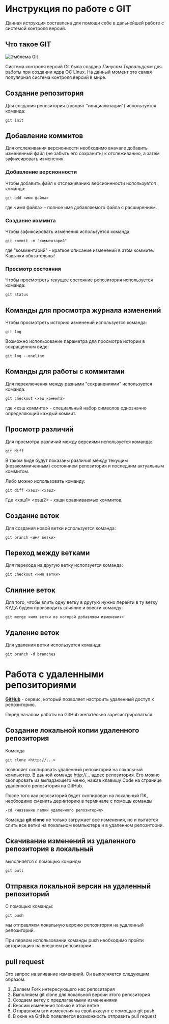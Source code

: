 # **Инструкция по работе с GIT**

Данная иструкция составлена для помощи себе в дальнейшей работе с системой контроля версий.

## Что такое GIT

![Эмблема Git](git.JPG)

Система контроля версий Git была создана *Линусом Торвальдсом* для работы при создании ядра ОС Linux. На данный момент это самая популярная система контроля версий в мире.

## Создание репозитория

Для создания репозитория (говорят "инициализации") используется команда:

    git init

## Добавление коммитов

Для отслеживания версионности необходимо вначале добавить измененный файл (не забыть его сохранить) к отслеживанию, а затем зафиксировать изменения.

### Добавление версионности

Чтобы добавить файл к отслеживанию версионнности используется команда:

    git add <имя файла>

где <имя файла> - полное имя добавляемого файла с расширением.

### Создание коммита

Чтобы зафиксировать изменения используется команда:

    git commit -m "комментарий"

где "комментарий" - краткое описание изменений в этом коммите. Кавычки обязательны!

### Просмотр состояния

Чтобы просмотреть текущее состояние репозитория используется команда:

    git status

## Команды для просмотра журнала изменений

Чтобы просмотреть историю изменений используется команда:

    git log

Возможно использование параметра для просмотра истории в сокращенном виде:

    git log --oneline

## Команды для работы с коммитами

Для переключения между разными "сохранениями" используется команда:

    git checkout <хэш коммита>

где <хэш коммита> - специальный набор символов однозначно определяющий каждый коммит.

## Просмотр различий

Для просмотра различий между версиями используется команда:

    git diff

В таком виде будут показаны различия между текущим (незакоммиченным) состоянием репозитория и последним актуальным коммитом.

Либо можно использовать команду:

    git diff <хэш1> <хэш2>

Где <хэш1> <хэш2> - хэши сравниваемых коммитов.

## Создание веток

Для создания новой ветки используется команда:

    git branch <имя ветки>

## Переход между ветками

Для перехода на другую ветку исползуется команда:

    git checkout <имя ветки>

## Слияние веток

Для того, чтобы влить одну ветку в другую нужно перейти в ту ветку КУДА будем производить слияние и ввести команду:

    git merge <имя ветки из которой добавляем изменения>

## Удаление веток

Для удаления ветки используется команда:
    
    git branch -d branches

# Работа с удаленными репозиториями

[**GitHub**](https://github.com/) - сервис, который позволяет настроить удаленный доступ к репозиторию.

Перед началом работы на GitHub желательно зарегистрироваться.

## Создание локальной копии удаленного репозитория

Команда

    git clone <http://...>

позволяет скопировать удаленный репозиторий на локальный компьютер.
В данной команде <http://...> адрес репозитория.
Его можно скопировать из выпадающего меню, нажав клавишу Code на странице удаленного репозитория на GitHub.

После того как резозиторий будет скопирован на локальный ПК, необходимо сменить дерикторию в терминале с помощь команды 

    -cd <название папки удаленного репозитория>

Команда __git clone__ не только загружает все изменения, но и пытается слить все ветки на локальном компьютере и в удаленном репозитории.

## Скачивание изменений из удаленного репозитория в локальный

выполняется с помощью команды 

    git pull

## Отправка локальной версии на удаленный репозиторий

С помощью команды: 

    git push

мы отправляем локальную версию репозитория на удаленный репозиторий.

При первом использовании команды push необходимо пройти авторизацию на внешнем репозитории.

## pull request

Это запрос на вливание изменений.
Он выполняется следующим образом:

1. Делаем Fork интересующего нас репозитария
2. Выполняем git clone для локальной версии этого репозитория
3. Создаем ветку с предлагаемыми изменениями
4. Вносим изменения только в этой ветке
5. Отправляем эти изменения на свой аккаунт с помощью git push
6. В окне на GitHub появляется возможность отправить pull request